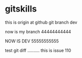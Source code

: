 # gitskills
this is origin at github
git branch dev

now is my branch 44444444444

NOW IS DEV 55555555555

test git diff ..........
this is issue 110

